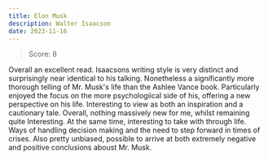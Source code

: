```yaml
---
title: Elon Musk
description: Walter Isaacson
date: 2023-11-16
---
```

> Score: 8

Overall an excellent read. Isaacsons writing style is very distinct and
surprisingly near identical to his talking. Nonetheless a significantly more
thorough telling of Mr. Musk's life than the Ashlee Vance book. Particularly
enjoyed the focus on the more psychologiical side of his, offering a new
perspective on his life. Interesting to view as both an inspiration and a
cautionary tale. Overall, nothing massively new for me, whilst remaining quite
Interesting. At the same time, interesting to take with through life. Ways of
handling decision making and the need to step forward in times of crises. Also
pretty unbiased, possible to arrive at both extremely negative and positive
conclusions aboust Mr. Musk.
